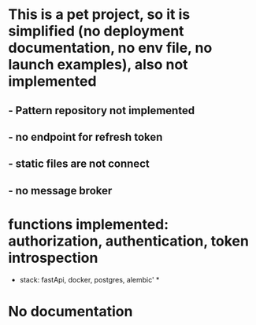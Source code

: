
# This is a pet project, so it is simplified (no deployment documentation, no env file, no launch examples), also not implemented
## - Pattern repository not implemented
## - no endpoint for refresh token
## - static files are not connect
## - no message broker
# functions implemented: authorization, authentication, token introspection
* stack: fastApi, docker, postgres, alembic' *
# No documentation

